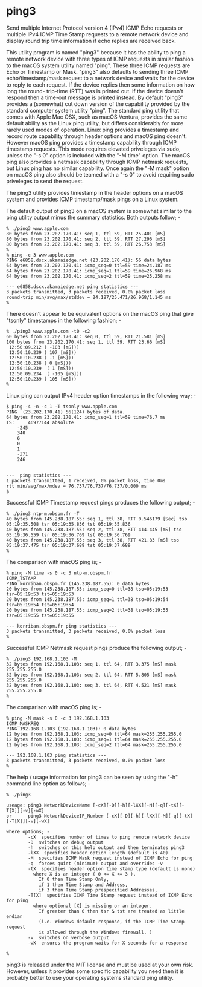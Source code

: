 # ping3
Send multiple Internet Protocol version 4 (IPv4) ICMP Echo
requests or multiple IPv4 ICMP Time Stamp requests to a remote
network device and display round trip time information if
echo replies are received back.

This utility program is named "ping3" because it has the ability
to ping a remote network device with three types of ICMP requests
in similar fashion to the macOS system utility named "ping". These
three ICMP requests are Echo or Timestamp or Mask. "ping3" also
defaults to sending three ICMP echo/timestamp/mask request to a
network device and waits for the device to reply to each request.
If the device replies then some information on how long the round-
trip-time (RTT) was is printed out. If the device doesn't respond
then a time-out message is printed instead.
By default "ping3" provides a (somewhat) cut down version of the
capability provided by the standard computer system utility "ping".
The standard ping utility that comes with Apple Mac OSX, such as
macOS Ventura, provides the same default ability as the Linux ping
utility, but differs considerably for more rarely used modes of
operation. Linux ping provides a timestamp and record route
capability through header options and macOS ping doesn't. However
macOS ping provides a timestamp capability through ICMP timestamp
requests. This mode requires elevated priveleges via sudo, unless
the "-s 0" option is included with the "-M time" option. The macOS
ping also provides a netmask capability through ICMP netmask
requests, but Linux ping has no similar capability. Once again
the "-M mask" option on macOS ping also should be teamed with
a "-s 0" to avoid requiring sudo priveleges to send the request.

The ping3 utility provides timestamp in the header options on a
macOS system and provides ICMP timestamp/mask pings on a Linux system.

The default output of ping3 on a macOS system is somewhat similar
to the ping utility output minus the summary statistics.
Both outputs follow; -
```
% ./ping3 www.apple.com
80 bytes from 23.202.170.41: seq 1, ttl 59, RTT 25.401 [mS]
80 bytes from 23.202.170.41: seq 2, ttl 59, RTT 27.296 [mS]
80 bytes from 23.202.170.41: seq 3, ttl 59, RTT 26.753 [mS] 
%
% ping -c 3 www.apple.com
PING e6858.dscx.akamaiedge.net (23.202.170.41): 56 data bytes
64 bytes from 23.202.170.41: icmp_seq=0 ttl=59 time=24.187 ms
64 bytes from 23.202.170.41: icmp_seq=1 ttl=59 time=26.968 ms
64 bytes from 23.202.170.41: icmp_seq=2 ttl=59 time=25.258 ms

--- e6858.dscx.akamaiedge.net ping statistics ---
3 packets transmitted, 3 packets received, 0.0% packet loss
round-trip min/avg/max/stddev = 24.187/25.471/26.968/1.145 ms
%
```
There doesn't appear to be equivalent options on the macOS ping
that give "tsonly" timestamps in the following fashion; -
```
% ./ping3 www.apple.com -t0 -c2
60 bytes from 23.202.170.41: seq 0, ttl 59, RTT 21.581 [mS]
100 bytes from 23.202.170.41: seq 1, ttl 59, RTT 23.66 [mS]
 12:50:09.212 ( -103 [mS]))
 12:50:10.239 ( 107 [mS]))
 12:50:10.238 ( -1 [mS]))
 12:50:10.238 ( 0 [mS]))
 12:50:10.239  ( 1 [mS]))
 12:50:09.234  ( -105 [mS]))
 12:50:10.239 ( 105 [mS]))
%
```
Linux ping can output IPv4 header option timestamps in the
following way; -
```
$ ping -4 -n -c 1 -T tsonly www.apple.com
PING  (23.202.170.41) 56(124) bytes of data.
64 bytes from 23.202.170.41: icmp_seq=1 ttl=59 time=76.7 ms
TS: 	46977144 absolute
	-245
	340
	6
	0
	1
	-271
	246


---  ping statistics ---
1 packets transmitted, 1 received, 0% packet loss, time 0ms
rtt min/avg/max/mdev = 76.737/76.737/76.737/0.000 ms
$
```
Successful ICMP Timestamp request pings produces the following output; -
```
% ./ping3 ntp-m.obspm.fr -T       
40 bytes from 145.238.187.55: seq 1, ttl 38, RTT 0.546179 [Sec] tso 05:19:35.508 tsr 05:19:35.836 tst 05:19:35.836
40 bytes from 145.238.187.55: seq 2, ttl 38, RTT 414.445 [mS] tso 05:19:36.559 tsr 05:19:36.769 tst 05:19:36.769
40 bytes from 145.238.187.55: seq 3, ttl 38, RTT 421.83 [mS] tso 05:19:37.475 tsr 05:19:37.689 tst 05:19:37.689
%
```
The comparison with macOS ping is; -
```
% ping -M time -s 0 -c 3 ntp-m.obspm.fr
ICMP_TSTAMP
PING korriban.obspm.fr (145.238.187.55): 0 data bytes
20 bytes from 145.238.187.55: icmp_seq=0 ttl=38 tso=05:19:53 tsr=05:19:53 tst=05:19:53
20 bytes from 145.238.187.55: icmp_seq=1 ttl=38 tso=05:19:54 tsr=05:19:54 tst=05:19:54
20 bytes from 145.238.187.55: icmp_seq=2 ttl=38 tso=05:19:55 tsr=05:19:55 tst=05:19:55

--- korriban.obspm.fr ping statistics ---
3 packets transmitted, 3 packets received, 0.0% packet loss
%
```
Successful ICMP Netmask request pings produce the following output; -
```
% ./ping3 192.168.1.103 -M
32 bytes from 192.168.1.103: seq 1, ttl 64, RTT 3.375 [mS] mask 255.255.255.0
32 bytes from 192.168.1.103: seq 2, ttl 64, RTT 5.805 [mS] mask 255.255.255.0
32 bytes from 192.168.1.103: seq 3, ttl 64, RTT 4.521 [mS] mask 255.255.255.0
%
```
The comparison with macOS ping is; -
```
% ping -M mask -s 0 -c 3 192.168.1.103
ICMP_MASKREQ
PING 192.168.1.103 (192.168.1.103): 0 data bytes
12 bytes from 192.168.1.103: icmp_seq=0 ttl=64 mask=255.255.255.0
12 bytes from 192.168.1.103: icmp_seq=1 ttl=64 mask=255.255.255.0
12 bytes from 192.168.1.103: icmp_seq=2 ttl=64 mask=255.255.255.0

--- 192.168.1.103 ping statistics ---
3 packets transmitted, 3 packets received, 0.0% packet loss
%
```
The help / usage information for ping3 can be seen by using the "-h"
command line option as follows; -
```
% ./ping3

useage: ping3 NetworkDeviceName [-cX][-D][-h][-lXX][-M][-q][-tX][-T[X]][-v][-wX]
or      ping3 NetworkDeviceIP_Number [-cX][-D][-h][-lXX][-M][-q][-tX][-T[X]][-v][-wX]

where options; -
        -cX  specifies number of times to ping remote network device
        -D  switches on debug output
        -h  switches on this help output and then terminates ping3
        -lXX  specifies header option length (default is 40)
        -M  specifies ICMP Mask request instead of ICMP Echo for ping
        -q  forces quiet (minimum) output and overrides -v
        -tX  specifies header option time stamp type (default is none)
          where X is an integer ( 0 <= X <= 3 ).
            If 0 then Time Stamp Only,
            if 1 then Time Stamp and Address,
            if 3 then Time Stamp prespecified Addresses,
        -T[X]  specifies ICMP Time Stamp request instead of ICMP Echo for ping
          where optional [X] is missing or an integer.
            If greater than 0 then tsr & tst are treated as little endian
            (i.e. Windows default response, if the ICMP Time Stamp request
            is allowed through the Windows firewall. )
        -v  switches on verbose output
        -wX  ensures the program waits for X seconds for a response

%
```
ping3 is released under the MIT license and must be used at your own risk.
However, unless it provides some specific capability you need then it
is probably better to use your operating systems standard ping utility.
